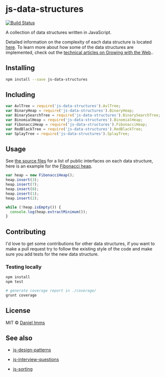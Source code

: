 # js-data-structures

[![Build Status](https://travis-ci.org/gwtw/js-data-structures.svg?branch=master)](http://travis-ci.org/gwtw/js-data-structures)

A collection of data structures written in JavaScript.

Detailed information on the complexity of each data structure is located [here][3]. To learn more about how some of the data structures are implemented, check out the [technical articles on Growing with the Web](http://www.growingwiththeweb.com/p/explore.html?t=Data%20structure)..

## Installing

```bash
npm install --save js-data-structures
```

## Including

```javascript
var AvlTree = require('js-data-structures').AvlTree;
var BinaryHeap = require('js-data-structures').BinaryHeap;
var BinarySearchTree = require('js-data-structures').BinarySearchTree;
var BinomialHeap = require('js-data-structures').BinomialHeap;
var FibonacciHeap = require('js-data-structures').FibonacciHeap;
var RedBlackTree = require('js-data-structures').RedBlackTree;
var SplayTree = require('js-data-structures').SplayTree;
```

## Usage

See [the source files][3] for a list of public interfaces on each data structure, here is an example for the [Fibonacci heap][5].

```javascript
var heap = new FibonacciHeap();
heap.insert(3);
heap.insert(7);
heap.insert(8);
heap.insert(1);
heap.insert(2);

while (!heap.isEmpty()) {
  console.log(heap.extractMinimum());
}
```


## Contributing

I'd love to get some contributions for other data structures, if you want to make a pull request try to follow the existing style of the code and make sure you add tests for the new data structure.

### Testing locally

```bash
npm install
npm test

# generate coverage report in ./coverage/
grunt coverage
```



## License

MIT © [Daniel Imms](http://www.growingwiththeweb.com)



## See also

* [js-design-patterns](https://github.com/gwtw/js-design-patterns)
* [js-interview-questions](https://github.com/gwtw/js-interview-questions)
* [js-sorting](https://github.com/gwtw/js-sorting)



  [3]: lib
  [4]: https://github.com/gwtw/js-sorting
  [5]: lib/fibonacci-heap.js
